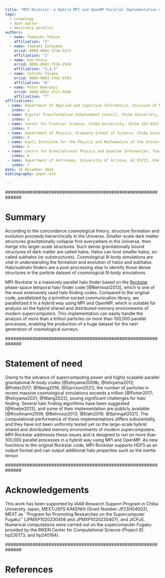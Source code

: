 ```yaml
---
title: "MPI-Rockstar: a Hybrid MPI and OpenMP Parallel Implementation of the Rockstar Halo finder"
tags:
  - cosmology
  - dark matter
  - massively parallel
authors:
  - name: Tomoyuki Tokuue 
    affiliation: "1"
  - name: Tomoaki Ishiyama
    orcid: 0000-0002-5316-9171
    affiliation: "2"
  - name: Ken Osato
    orcid: 0000-0002-7934-2569
    affiliation: "3,4,5"
  - name: Satoshi Tanaka
    orcid: 0000-0003-2442-8784
    affiliation: "6"
  - name: Peter Behroozi
    orcid: 0000-0002-2517-6446
    affiliation: "7"
affiliations:
 - name: Department of Applied and Cognitive Informatics, Division of Mathematics and Informatics, Graduate School of Science and Engineering, Chiba University, Chiba 263-8522, Japan
   index: 1
 - name: Digital Transformation Enhancement Council, Chiba University, Chiba 263-8522, Japan
   index: 2
 - name: Center for Frontier Science, Chiba University, Chiba 263-8522, Japan
   index: 3
 - name: Department of Physics, Graduate School of Science, Chiba University, Chiba 263-8522, Japan
   index: 4
 - name: Kavli Institute for the Physics and Mathematics of the Universe (WPI), The University of Tokyo, Kashiwa, Chiba 277-8583, Japan
   index: 5
 - name: Centre for Gravitational Physics and Quantum Information, Yukawa Institute for Theoretical Physics, Kyoto University, Kyoto 606-8502, Japan
   index: 6
 - name: Department of Astronomy, University of Arizona, AZ 85721, USA
   index: 7
date: 16 December 2024
bibliography: paper.bib

---
```


##############################################################
# Summary

According to the concordance cosmological theory, structure
formation and evolution proceeds hierarchically in the Universe.
Smaller-scale dark matter structures gravitationally collapse first
everywhere in the Universe, then merge into larger-scale structures.
Such dense gravitationally bound structures of dark matter are called
halos.  Halos can host smaller halos, so-called subhalos (or
substructures).  Cosmological $N$-body simulations are vital in
understanding the formation and evolution of halos and subhalos.
Halo/subhalo finders are a post-processing step to identify those dense
structures in the particle dataset of cosmological $N$-body
simulations.

MPI-Rockstar is a massively parallel halo finder
based on the [Rockstar](https://bitbucket.org/gfcstanford/rockstar/)
phase-space temporal halo finder code [@Behroozi2013], which is one of
the most extensively used halo finding codes.  Compared to the
original code, parallelized by a primitive socket communication
library, we parallelized it in a hybrid way using MPI and OpenMP,
which is suitable for analysis on the hybrid shared and distributed memory
environments of modern supercomputers.  This implementation can easily
handle the analysis of more than a trillion particles on more than
100,000 parallel processes, enabling the production of a huge dataset
for the next generation of cosmological surveys.


##############################################################
# Statement of need 

Owing to the advance of supercomputing power and highly scalable
parallel gravitational $N$-body codes [@Ishiyama2009b; @Ishiyama2012;
@Potter2017; @Wang2018; @Garrison2021], the number of particles in
recent massive cosmological simulations exceeds a trillion
[@Potter2017; @Ishiyama2021; @Wang2022], posing significant challenges
for halo finding.  Several halo finding algorithms have been
suggested [@Knebe2013], and some of their implementation are publicly
available [@Knollmann2009; @Behroozi2013; @Elahi2019; @Springel2021].
The computational performance of these implementations differs substantially,
and they have not been uniformly tested yet on the large-scale hybrid shared and distributed
memory environments of modern supercomputers.  MPI-Rockstar addresses
these issues and is designed to run on more than 100,000 parallel
processes in a hybrid way using MPI and OpenMP.  As new functions to
the original Rockstar code, MPI-Rockstar supports HDF5 as an output format and can
output additional halo properties such as the inertia tensor.

##############################################################
# Acknowledgements 

This work has been supported by IAAR Research
Support Program in Chiba University Japan, MEXT/JSPS KAKENHI (Grant
Number JP23H04002), MEXT as ``Program for Promoting Researches on the
Supercomputer Fugaku'' (JPMXP1020230406 and JPMXP1020230407), and JICFuS.  Numerical
computations were carried out on the supercomputer Fugaku provided by
the RIKEN Center for Computational Science (Project ID: hp230173, and
hp240184).


##############################################################
# References